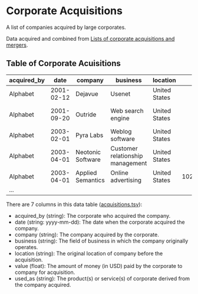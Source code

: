 # Corporate Acquisitions

A list of companies acquired by large corporates.

Data acquired and combined from [Lists of corporate acquisitions and mergers](https://en.wikipedia.org/wiki/Lists_of_corporate_acquisitions_and_mergers).

## Table of Corporate Acuisitions 

| acquired_by | date | company | business | location | value | used_as |
| ----------- | ----------- | ----------- | ----------- | ----------- | ----------- | ----------- |
|Alphabet|2001-02-12|Dejavue|Usenet|United States||Google Groups|
|Alphabet|2001-09-20|Outride|Web search engine|United States||Google Personalized Search|
|Alphabet|2003-02-01|Pyra Labs|Weblog software|United States||Blogger|
|Alphabet|2003-04-01|Neotonic Software|Customer relationship management|United States||Google Groups, Gmail|
|Alphabet|2003-04-01|Applied Semantics|Online advertising|United States|102000000.0|AdSense, AdWords|
| ...   |         |         |         |         |         |         |



There are 7 columns in this data table ([acquisitions.tsv](acquisitions.tsv)):
- acquired_by (string): The corporate who acquired the company.
- date (string: yyyy-mm-dd): The date when the corporate acquired the company.
- company (string): The company acquired by the corporate.
- business (string): The field of business in which the company originally operates.
- location (string): The original location of company before the acquisition.
- value (float): The amount of money (in USD) paid by the corporate to company for acquisition.
- used_as (string): The product(s) or service(s) of corporate derived from the company acquired.